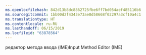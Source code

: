 ```yaml
---
ms.openlocfilehash: 842d13b8dc8862725fbe6ff7bd054aef485116b6
ms.sourcegitcommit: 1bb00d2f4343e73ae8d58668f02297a3cf10a4c1
ms.translationtype: HT
ms.contentlocale: ru-RU
ms.lasthandoff: 06/15/2019
ms.locfileid: "63878564"
---
```

<span data-ttu-id="1129e-101">редактор метода ввода (IME)</span><span class="sxs-lookup"><span data-stu-id="1129e-101">Input Method Editor (IME)</span></span>